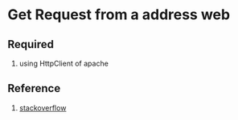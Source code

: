 # Get Request from a address web
## Required
1. using HttpClient of apache
## Reference
1. [stackoverflow](https://stackoverflow.com/questions/6467848/how-to-get-http-response-code-for-a-url-in-java#answer-41328269)

